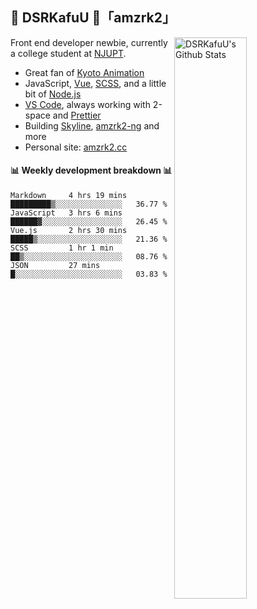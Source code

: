 ## 🍥 DSRKafuU 🍥「amzrk2」

<img align="right" alt="DSRKafuU's Github Stats" width="48%" src="https://github-readme-stats.vercel.app/api?username=amzrk2&count_private=true&show_icons=true&title_color=7793cc&icon_color=7793cc&text_color=595858&bg_color=ffffff" />

Front end developer newbie, currently a college student at [NJUPT](https://www.njupt.edu.cn/).

- Great fan of [Kyoto Animation](https://www.kyotoanimation.co.jp/)
- JavaScript, [Vue](https://vuejs.org/), [SCSS](https://sass-lang.com/), and a little bit of [Node.js](https://nodejs.org/)
- [VS Code](https://code.visualstudio.com), always working with 2-space and [Prettier](https://prettier.io/)
- Building [Skyline](https://github.com/amzrk2/skyline-overlay), [amzrk2-ng](https://github.com/amzrk2/amzrk2-ng) and more
- Personal site: [amzrk2.cc](https://amzrk2.cc/)

#### :bar_chart: Weekly development breakdown :bar_chart:

<!--START_SECTION:waka-->
```text
Markdown     4 hrs 19 mins   █████████▒░░░░░░░░░░░░░░░   36.77 % 
JavaScript   3 hrs 6 mins    ██████▓░░░░░░░░░░░░░░░░░░   26.45 % 
Vue.js       2 hrs 30 mins   █████▒░░░░░░░░░░░░░░░░░░░   21.36 % 
SCSS         1 hr 1 min      ██▒░░░░░░░░░░░░░░░░░░░░░░   08.76 % 
JSON         27 mins         █░░░░░░░░░░░░░░░░░░░░░░░░   03.83 % 
```
<!--END_SECTION:waka-->
